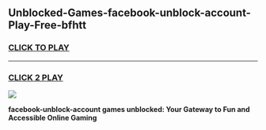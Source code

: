 
## Unblocked-Games-facebook-unblock-account-Play-Free-bfhtt
<h3>
<a href="https://premium76.site?title=facebook-unblock-account&ref=23A">CLICK TO PLAY</a></h3>
<hr>

<h3>
<a href="https://premium76.site?title=facebook-unblock-account&ref=23A">CLICK 2 PLAY</a>
  
</h3>

<a href="https://premium76.site?title=facebook-unblock-account&ref=23A"><img src="https://clearcache.store/games.png"></a>


**facebook-unblock-account games unblocked: Your Gateway to Fun and Accessible Online Gaming**
